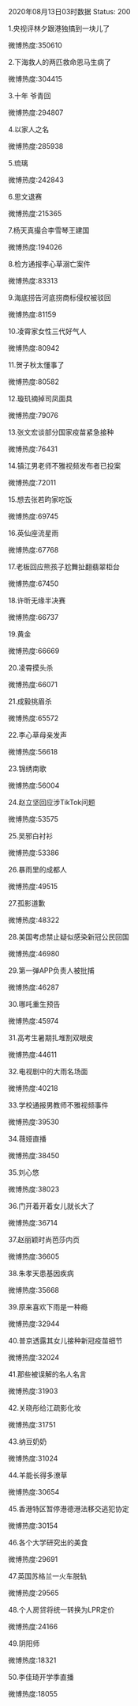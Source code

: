 2020年08月13日03时数据
Status: 200

1.央视评林夕跟港独搞到一块儿了

微博热度:350610

2.下海救人的两匹救命恩马生病了

微博热度:304415

3.十年 爷青回

微博热度:294807

4.以家人之名

微博热度:285938

5.琉璃

微博热度:242843

6.思文退赛

微博热度:215365

7.杨天真撮合李雪琴王建国

微博热度:194026

8.检方通报李心草溺亡案件

微博热度:83313

9.海底捞告河底捞商标侵权被驳回

微博热度:81159

10.凌霄家女性三代好气人

微博热度:80942

11.贺子秋太懂事了

微博热度:80582

12.璇玑摘掉司凤面具

微博热度:79076

13.张文宏谈部分国家疫苗紧急接种

微博热度:76431

14.镇江男老师不雅视频发布者已投案

微博热度:72011

15.想去张若昀家吃饭

微博热度:69745

16.英仙座流星雨

微博热度:67768

17.老板回应熊孩子尬舞扯翻翡翠柜台

微博热度:67450

18.许昕无缘半决赛

微博热度:66737

19.黄金

微博热度:66669

20.凌霄摸头杀

微博热度:66071

21.成毅挑眉杀

微博热度:65572

22.李心草母亲发声

微博热度:56618

23.锦绣南歌

微博热度:56004

24.赵立坚回应涉TikTok问题

微博热度:53575

25.吴邪白衬衫

微博热度:53386

26.暴雨里的成都人

微博热度:49515

27.孤影道歉

微博热度:48322

28.美国考虑禁止疑似感染新冠公民回国

微博热度:46980

29.第一弹APP负责人被批捕

微博热度:46287

30.哪吒重生预告

微博热度:45974

31.高考生暑期扎堆割双眼皮

微博热度:44611

32.电视剧中的大雨名场面

微博热度:40218

33.学校通报男教师不雅视频事件

微博热度:39530

34.薇娅直播

微博热度:38450

35.刘心悠

微博热度:38023

36.门开着开着女儿就长大了

微博热度:36714

37.赵丽颖时尚芭莎内页

微博热度:36605

38.朱孝天患基因疾病

微博热度:35668

39.原来喜欢下雨是一种瘾

微博热度:32944

40.普京透露其女儿接种新冠疫苗细节

微博热度:32024

41.那些被误解的名人名言

微博热度:31903

42.关晓彤给江疏影化妆

微博热度:31751

43.纳豆奶奶

微博热度:31024

44.羊能长得多潦草

微博热度:30654

45.香港特区暂停港德港法移交逃犯协定

微博热度:30154

46.各个大学研究出的美食

微博热度:29691

47.英国苏格兰一火车脱轨

微博热度:29565

48.个人房贷将统一转换为LPR定价

微博热度:24166

49.阴阳师

微博热度:18321

50.李佳琦开学季直播

微博热度:18055


